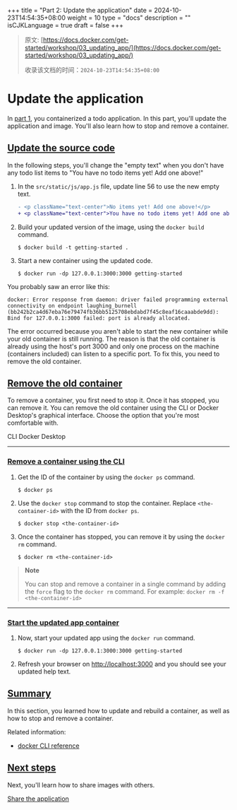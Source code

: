 +++
title = "Part 2: Update the application"
date = 2024-10-23T14:54:35+08:00
weight = 10
type = "docs"
description = ""
isCJKLanguage = true
draft = false
+++

> 原文: [https://docs.docker.com/get-started/workshop/03_updating_app/](https://docs.docker.com/get-started/workshop/03_updating_app/)
>
> 收录该文档的时间：`2024-10-23T14:54:35+08:00`

# Update the application

In [part 1](https://docs.docker.com/get-started/workshop/02_our_app/), you containerized a todo application. In this part, you'll update the application and image. You'll also learn how to stop and remove a container.

## [Update the source code](https://docs.docker.com/get-started/workshop/03_updating_app/#update-the-source-code)

In the following steps, you'll change the "empty text" when you don't have any todo list items to "You have no todo items yet! Add one above!"

1. In the `src/static/js/app.js` file, update line 56 to use the new empty text.

   

   ```diff
   - <p className="text-center">No items yet! Add one above!</p>
   + <p className="text-center">You have no todo items yet! Add one above!</p>
   ```

2. Build your updated version of the image, using the `docker build` command.

   

   ```console
   $ docker build -t getting-started .
   ```

3. Start a new container using the updated code.

   

   ```console
   $ docker run -dp 127.0.0.1:3000:3000 getting-started
   ```

You probably saw an error like this:



```console
docker: Error response from daemon: driver failed programming external connectivity on endpoint laughing_burnell 
(bb242b2ca4d67eba76e79474fb36bb5125708ebdabd7f45c8eaf16caaabde9dd): Bind for 127.0.0.1:3000 failed: port is already allocated.
```

The error occurred because you aren't able to start the new container while your old container is still running. The reason is that the old container is already using the host's port 3000 and only one process on the machine (containers included) can listen to a specific port. To fix this, you need to remove the old container.

## [Remove the old container](https://docs.docker.com/get-started/workshop/03_updating_app/#remove-the-old-container)

To remove a container, you first need to stop it. Once it has stopped, you can remove it. You can remove the old container using the CLI or Docker Desktop's graphical interface. Choose the option that you're most comfortable with.

CLI Docker Desktop

------

### [Remove a container using the CLI](https://docs.docker.com/get-started/workshop/03_updating_app/#remove-a-container-using-the-cli)

1. Get the ID of the container by using the `docker ps` command.

   

   ```console
   $ docker ps
   ```

2. Use the `docker stop` command to stop the container. Replace `<the-container-id>` with the ID from `docker ps`.

   

   ```console
   $ docker stop <the-container-id>
   ```

3. Once the container has stopped, you can remove it by using the `docker rm` command.

   

   ```console
   $ docker rm <the-container-id>
   ```

> **Note**
>
> You can stop and remove a container in a single command by adding the `force` flag to the `docker rm` command. For example: `docker rm -f <the-container-id>`

------

### [Start the updated app container](https://docs.docker.com/get-started/workshop/03_updating_app/#start-the-updated-app-container)

1. Now, start your updated app using the `docker run` command.

   

   ```console
   $ docker run -dp 127.0.0.1:3000:3000 getting-started
   ```

2. Refresh your browser on [http://localhost:3000](http://localhost:3000/) and you should see your updated help text.

## [Summary](https://docs.docker.com/get-started/workshop/03_updating_app/#summary)

In this section, you learned how to update and rebuild a container, as well as how to stop and remove a container.

Related information:

- [docker CLI reference](https://docs.docker.com/reference/cli/docker/)

## [Next steps](https://docs.docker.com/get-started/workshop/03_updating_app/#next-steps)

Next, you'll learn how to share images with others.

[Share the application](https://docs.docker.com/get-started/workshop/04_sharing_app/)
